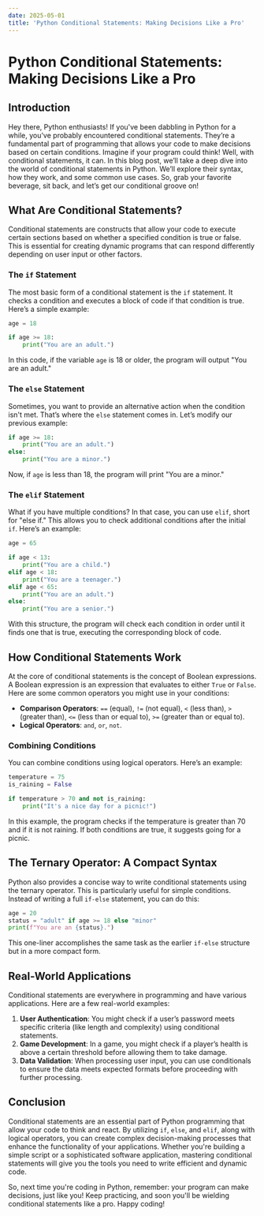 ```yaml
---
date: 2025-05-01
title: 'Python Conditional Statements: Making Decisions Like a Pro'
---
```


# Python Conditional Statements: Making Decisions Like a Pro

## Introduction

Hey there, Python enthusiasts! If you've been dabbling in Python for a while, you've probably encountered conditional statements. They’re a fundamental part of programming that allows your code to make decisions based on certain conditions. Imagine if your program could think! Well, with conditional statements, it can. In this blog post, we’ll take a deep dive into the world of conditional statements in Python. We’ll explore their syntax, how they work, and some common use cases. So, grab your favorite beverage, sit back, and let’s get our conditional groove on!

<!-- more -->
## What Are Conditional Statements?

Conditional statements are constructs that allow your code to execute certain sections based on whether a specified condition is true or false. This is essential for creating dynamic programs that can respond differently depending on user input or other factors.

### The `if` Statement

The most basic form of a conditional statement is the `if` statement. It checks a condition and executes a block of code if that condition is true. Here’s a simple example:

```python
age = 18

if age >= 18:
    print("You are an adult.")
```

In this code, if the variable `age` is 18 or older, the program will output "You are an adult."

### The `else` Statement

Sometimes, you want to provide an alternative action when the condition isn't met. That’s where the `else` statement comes in. Let’s modify our previous example:

```python
if age >= 18:
    print("You are an adult.")
else:
    print("You are a minor.")
```

Now, if `age` is less than 18, the program will print "You are a minor."

### The `elif` Statement

What if you have multiple conditions? In that case, you can use `elif`, short for "else if." This allows you to check additional conditions after the initial `if`. Here’s an example:

```python
age = 65

if age < 13:
    print("You are a child.")
elif age < 18:
    print("You are a teenager.")
elif age < 65:
    print("You are an adult.")
else:
    print("You are a senior.")
```

With this structure, the program will check each condition in order until it finds one that is true, executing the corresponding block of code.

## How Conditional Statements Work

At the core of conditional statements is the concept of Boolean expressions. A Boolean expression is an expression that evaluates to either `True` or `False`. Here are some common operators you might use in your conditions:

- **Comparison Operators**: `==` (equal), `!=` (not equal), `<` (less than), `>` (greater than), `<=` (less than or equal to), `>=` (greater than or equal to).
- **Logical Operators**: `and`, `or`, `not`.

### Combining Conditions

You can combine conditions using logical operators. Here’s an example:

```python
temperature = 75
is_raining = False

if temperature > 70 and not is_raining:
    print("It's a nice day for a picnic!")
```

In this example, the program checks if the temperature is greater than 70 and if it is not raining. If both conditions are true, it suggests going for a picnic. 

## The Ternary Operator: A Compact Syntax

Python also provides a concise way to write conditional statements using the ternary operator. This is particularly useful for simple conditions. Instead of writing a full `if-else` statement, you can do this:

```python
age = 20
status = "adult" if age >= 18 else "minor"
print(f"You are an {status}.")
```

This one-liner accomplishes the same task as the earlier `if-else` structure but in a more compact form.

## Real-World Applications

Conditional statements are everywhere in programming and have various applications. Here are a few real-world examples:

1. **User Authentication**: You might check if a user’s password meets specific criteria (like length and complexity) using conditional statements.
2. **Game Development**: In a game, you might check if a player’s health is above a certain threshold before allowing them to take damage.
3. **Data Validation**: When processing user input, you can use conditionals to ensure the data meets expected formats before proceeding with further processing.

## Conclusion

Conditional statements are an essential part of Python programming that allow your code to think and react. By utilizing `if`, `else`, and `elif`, along with logical operators, you can create complex decision-making processes that enhance the functionality of your applications. Whether you're building a simple script or a sophisticated software application, mastering conditional statements will give you the tools you need to write efficient and dynamic code.

So, next time you're coding in Python, remember: your program can make decisions, just like you! Keep practicing, and soon you'll be wielding conditional statements like a pro. Happy coding!